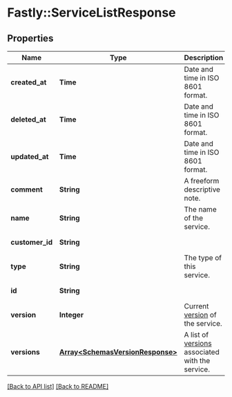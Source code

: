 # Fastly::ServiceListResponse

## Properties

| Name | Type | Description | Notes |
| ---- | ---- | ----------- | ----- |
| **created_at** | **Time** | Date and time in ISO 8601 format. | [optional][readonly] |
| **deleted_at** | **Time** | Date and time in ISO 8601 format. | [optional][readonly] |
| **updated_at** | **Time** | Date and time in ISO 8601 format. | [optional][readonly] |
| **comment** | **String** | A freeform descriptive note. | [optional] |
| **name** | **String** | The name of the service. | [optional] |
| **customer_id** | **String** |  | [optional][readonly] |
| **type** | **String** | The type of this service. | [optional] |
| **id** | **String** |  | [optional][readonly] |
| **version** | **Integer** | Current [version](/reference/api/services/version/) of the service. | [optional] |
| **versions** | [**Array&lt;SchemasVersionResponse&gt;**](SchemasVersionResponse.md) | A list of [versions](/reference/api/services/version/) associated with the service. | [optional] |

[[Back to API list]](../../README.md#endpoints) [[Back to README]](../../README.md)

